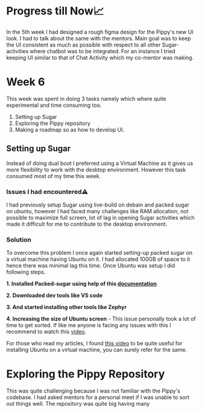 # Progress till Now📈
In the 5th week I had designed a rough figma design for the Pippy's new UI look. I had to talk about the same with the mentors. Main goal was to keep the UI consistent as much as possible with respect to all other Sugar-activities where chatbot was to be integrated. For an instance I tried keeping UI similar to that of Chat Activity which my co-mentor was making.

# Week 6
This week was spent in doing 3 tasks namely which where quite experimental and time consuming too.
1. Setting up Sugar
2. Exploring the Pippy repository
3. Making a roadmap so as how to develop UI.

## Setting up Sugar
Instead of doing dual boot I preferred using a Virtual Machine as it gives us more flexibility to work with the desktop environment. However this task consumed most of my time this week.
### Issues I had encountered⚠
I had previously setup Sugar using live-build on debain and packed sugar on ubuntu, however I had faced many challenges like RAM allocation, not possible to maximize full screen, lot of lag in opening Sugar activities which made it difficult for me to contribute to the desktop environment. 

### Solution
To overcome this problem I once again started setting-up packed sugar on a virtual machine having Ubuntu on it. I had allocated 100GB of space to it hence there was minimal lag this time. Once Ubuntu was setup I did following steps.

**1. Installed Packed-sugar using help of this [documentation](https://github.com/sugarlabs/sugar/blob/master/docs/development-environment.md)**
 
**2. Downloaded dev tools like VS code**

**3. And started installing other tools like Zephyr**

**4. Increasing the size of Ubuntu screen** - This issue personally took a lot of time to get sorted. If like me anyone is facing any issues with this I recommend to watch this [video](https://youtu.be/w4E1iqsn_wA?si=P60lWiJbKu9-9FY8).

For those who read my articles, I found [this video](https://www.youtube.com/watch?v=x5MhydijWmc&pp=ygUbc2V0dGluZyB1cCB0aGUgdm0gb2YgdWJ1bnR1) to be quite useful for installing Ubuntu on a virtual machine, you can surely refer for the same.

# Exploring the Pippy Repository
This was quite challenging because I was not familiar with the Pippy's codebase. I had asked mentors for a personal meet if I was unable to sort out things well. 
The repository was quite big having many 





